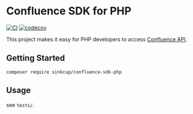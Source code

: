 # Confluence SDK for PHP
[![CI](https://github.com/sinkcup/confluence-sdk-php/actions/workflows/ci.yml/badge.svg?branch=main)](https://github.com/sinkcup/confluence-sdk-php/actions/workflows/ci.yml)
[![codecov](https://codecov.io/gh/sinkcup/confluence-sdk-php/branch/main/graph/badge.svg?token=QkjkzgOvVD)](https://codecov.io/gh/sinkcup/confluence-sdk-php)

This project makes it easy for PHP developers to access [Confluence API](https://docs.atlassian.com/ConfluenceServer/rest/7.12.2/).

## Getting Started

```
composer require sinkcup/confluence-sdk-php
```

## Usage

see `tests/`.
